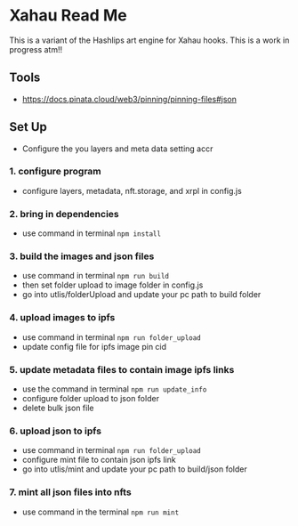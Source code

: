 # Xahau Read Me
This is a variant of the Hashlips art engine for Xahau hooks. This is a work in progress atm!!


## Tools

- https://docs.pinata.cloud/web3/pinning/pinning-files#json


## Set Up
- Configure the you layers and meta data setting accr



### 1. configure program
- configure layers, metadata, nft.storage, and xrpl in config.js


### 2. bring in dependencies 
- use command in terminal `npm install`


### 3. build the images and json files
- use command in terminal `npm run build`
- then set folder upload to image folder in config.js
- go into utlis/folderUpload and update your pc path to build folder


### 4. upload images to ipfs
- use command in terminal `npm run folder_upload`
- update config file for ipfs image pin cid


### 5. update metadata files to contain image ipfs links
- use the command in terminal `npm run update_info`
- configure folder upload to json folder
- delete bulk json file


### 6. upload json to ipfs
- use command in terminal `npm run folder_upload`
- configure mint file to contain json ipfs link
- go into utlis/mint and update your pc path to build/json folder


### 7. mint all json files into nfts
- use command in the terminal `npm run mint`
  
  

